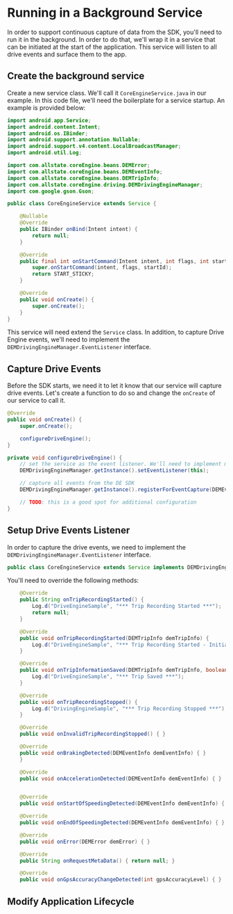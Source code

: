 # Running in a Background Service
In order to support continuous capture of data from the SDK, you'll need to run it in the background. In order to do that, we'll wrap it in a service that can be initiated at the start of the application. This service will listen to all drive events and surface them to the app.

## Create the background service
Create a new service class. We'll call it `CoreEngineService.java` in our example. In this code file, we'll need the boilerplate for a service startup. An example is provided below:

```java
import android.app.Service;
import android.content.Intent;
import android.os.IBinder;
import android.support.annotation.Nullable;
import android.support.v4.content.LocalBroadcastManager;
import android.util.Log;

import com.allstate.coreEngine.beans.DEMError;
import com.allstate.coreEngine.beans.DEMEventInfo;
import com.allstate.coreEngine.beans.DEMTripInfo;
import com.allstate.coreEngine.driving.DEMDrivingEngineManager;
import com.google.gson.Gson;

public class CoreEngineService extends Service {

    @Nullable
    @Override
    public IBinder onBind(Intent intent) {
        return null;
    }

    @Override
    public final int onStartCommand(Intent intent, int flags, int startId) {
        super.onStartCommand(intent, flags, startId);
        return START_STICKY;
    }

    @Override
    public void onCreate() {
        super.onCreate();
    }
}
```

This service will need extend the `Service` class. In addition, to capture Drive Engine events, we'll need to implement the `DEMDrivingEngineManager.EventListener` interface.

## Capture Drive Events
Before the SDK starts, we need it to let it know that our service will capture drive events. Let's create a function to do so and change the `onCreate` of our service to call it.

```java
@Override
public void onCreate() {
    super.onCreate();

    configureDriveEngine();
}

private void configureDriveEngine() {
    // set the service as the event listener. We'll need to implement methods to capture these events
    DEMDrivingEngineManager.getInstance().setEventListener(this);

    // capture all events from the DE SDK
    DEMDrivingEngineManager.getInstance().registerForEventCapture(DEMEventCaptureMask.DEM_EVENT_CAPTURE_ALL);

    // TODO: this is a good spot for additional configuration
}
```


## Setup Drive Events Listener
In order to capture the drive events, we need to implement the `DEMDrivingEngineManager.EventListener` interface. 

```java
public class CoreEngineService extends Service implements DEMDrivingEngineManager.EventListener {
```

You'll need to override the following methods:

```java
    @Override
    public String onTripRecordingStarted() {
        Log.d("DriveEngineSample", "*** Trip Recording Started ***");
        return null;
    }

    @Override
    public void onTripRecordingStarted(DEMTripInfo demTripInfo) {
        Log.d("DriveEngineSample", "*** Trip Recording Started - Initial Draft ***");
    }

    @Override
    public void onTripInformationSaved(DEMTripInfo demTripInfo, boolean completionFlag) {
        Log.d("DriveEngineSample", "*** Trip Saved ***");
    }

    @Override
    public void onTripRecordingStopped() {
        Log.d("DrivingEngineSample", "*** Trip Recording Stopped ***");
    }

    @Override
    public void onInvalidTripRecordingStopped() { }

    @Override
    public void onBrakingDetected(DEMEventInfo demEventInfo) { }
    }

    @Override
    public void onAccelerationDetected(DEMEventInfo demEventInfo) { }


    @Override
    public void onStartOfSpeedingDetected(DEMEventInfo demEventInfo) { }

    @Override
    public void onEndOfSpeedingDetected(DEMEventInfo demEventInfo) { }

    @Override
    public void onError(DEMError demError) { }

    @Override
    public String onRequestMetaData() { return null; }

    @Override
    public void onGpsAccuracyChangeDetected(int gpsAccuracyLevel) { }
```

## Modify Application Lifecycle